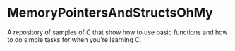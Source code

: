 # MemoryPointersAndStructsOhMy
A repository of samples of C that show how to use basic functions and how to do simple tasks for when you're learning C.
